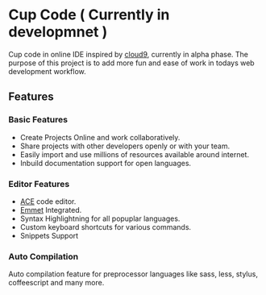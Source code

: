 # Cup Code ( Currently in developmnet )

Cup code in online IDE inspired by [cloud9](https://github.com/ajaxorg/cloud9/), currently in alpha phase. The purpose of this project is to add more fun and ease of work in todays web development workflow.

## Features

### Basic Features
- Create Projects Online and work collaboratively.
- Share projects with other developers openly or with your team.
- Easily import and use millions of resources available around internet.
- Inbuild documentation support for open languages.

### Editor Features
- [ACE](http://ace.ajax.org/) code editor.
- [Emmet](http://emmet.io/) Integrated.
- Syntax Highlightning for all popuplar languages.
- Custom keyboard shortcuts for various commands.
- Snippets Support

### Auto Compilation
Auto compilation feature for preprocessor languages like sass, less, stylus, coffeescript and many more.
